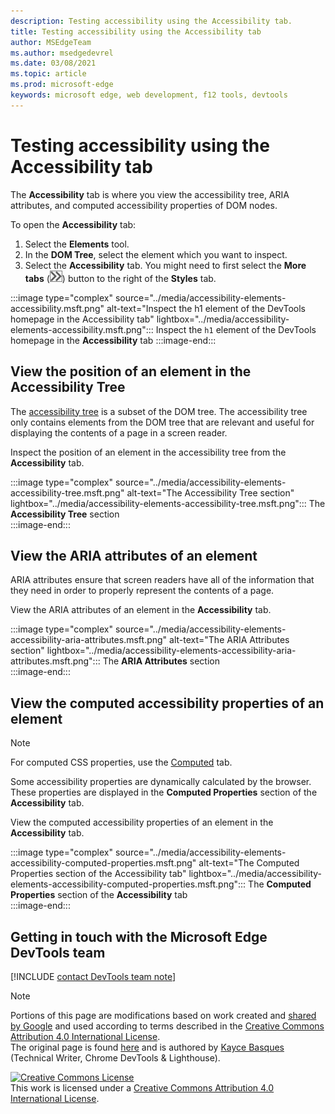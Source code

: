 ```yaml
---
description: Testing accessibility using the Accessibility tab.
title: Testing accessibility using the Accessibility tab
author: MSEdgeTeam
ms.author: msedgedevrel
ms.date: 03/08/2021
ms.topic: article
ms.prod: microsoft-edge
keywords: microsoft edge, web development, f12 tools, devtools
---
```

<!-- this article was created on 05/11/2021 by moving a section out from the "Accessibility reference" article (reference.md) -->
<!-- Copyright Kayce Basques 

   Licensed under the Apache License, Version 2.0 (the "License");
   you may not use this file except in compliance with the License.
   You may obtain a copy of the License at

       https://www.apache.org/licenses/LICENSE-2.0

   Unless required by applicable law or agreed to in writing, software
   distributed under the License is distributed on an "AS IS" BASIS,
   WITHOUT WARRANTIES OR CONDITIONS OF ANY KIND, either express or implied.
   See the License for the specific language governing permissions and
   limitations under the License.  -->  
# Testing accessibility using the Accessibility tab

The **Accessibility** tab is where you view the accessibility tree, ARIA attributes, and computed accessibility properties of DOM nodes.  

To open the **Accessibility** tab:

1.  Select the **Elements** tool.  
1.  In the **DOM Tree**, select the element which you want to inspect.  
1.  Select the **Accessibility** tab.  You might need to first select the **More tabs** \(![the More tabs button](../media/more-tabs-icon.msft.png)\) button to the right of the **Styles** tab.

:::image type="complex" source="../media/accessibility-elements-accessibility.msft.png" alt-text="Inspect the h1 element of the DevTools homepage in the Accessibility tab" lightbox="../media/accessibility-elements-accessibility.msft.png":::
   Inspect the `h1` element of the DevTools homepage in the **Accessibility** tab
:::image-end:::  


## View the position of an element in the Accessibility Tree

The [accessibility tree][MDNAccessibilityTree] is a subset of the DOM tree.  The accessibility tree only contains elements from the DOM tree that are relevant and useful for displaying the contents of a page in a screen reader.  

Inspect the position of an element in the accessibility tree from the **Accessibility** tab.  

:::image type="complex" source="../media/accessibility-elements-accessibility-tree.msft.png" alt-text="The Accessibility Tree section" lightbox="../media/accessibility-elements-accessibility-tree.msft.png":::
   The **Accessibility Tree** section  
:::image-end:::  


## View the ARIA attributes of an element  

ARIA attributes ensure that screen readers have all of the information that they need in order to properly represent the contents of a page.  

View the ARIA attributes of an element in the **Accessibility** tab.

:::image type="complex" source="../media/accessibility-elements-accessibility-aria-attributes.msft.png" alt-text="The ARIA Attributes section" lightbox="../media/accessibility-elements-accessibility-aria-attributes.msft.png":::
   The **ARIA Attributes** section  
:::image-end:::  


## View the computed accessibility properties of an element  

> [!NOTE]
> For computed CSS properties, use the [Computed][DevtoolsCssReferenceViewActuallyAppliedElements] tab.

Some accessibility properties are dynamically calculated by the browser.  These properties are displayed in the **Computed Properties** section of the **Accessibility** tab.  

View the computed accessibility properties of an element in the **Accessibility** tab.

:::image type="complex" source="../media/accessibility-elements-accessibility-computed-properties.msft.png" alt-text="The Computed Properties section of the Accessibility tab" lightbox="../media/accessibility-elements-accessibility-computed-properties.msft.png":::
   The **Computed Properties** section of the **Accessibility** tab  
:::image-end:::  


## Getting in touch with the Microsoft Edge DevTools team  

[!INCLUDE [contact DevTools team note](../includes/contact-devtools-team-note.md)]  


> [!NOTE]
> Portions of this page are modifications based on work created and [shared by Google][GoogleSitePolicies] and used according to terms described in the [Creative Commons Attribution 4.0 International License][CCA4IL].  
> The original page is found [here](https://developers.google.com/web/tools/chrome-devtools/accessibility/reference) and is authored by [Kayce Basques][KayceBasques] \(Technical Writer, Chrome DevTools \& Lighthouse\).  

[![Creative Commons License][CCby4Image]][CCA4IL]  
This work is licensed under a [Creative Commons Attribution 4.0 International License][CCA4IL].  


<!-- links -->
[DevtoolsCssReferenceViewActuallyAppliedElements]: ../css/reference.md#view-only-the-css-that-is-actually-applied-to-an-element "View only the CSS that is actually applied to an element - CSS Reference | Microsoft Docs"  
[MDNAccessibilityTree]: https://developer.mozilla.org/docs/Glossary/AOM "Accessibility tree (AOM) | MDN"  
[GoogleSitePolicies]: https://developers.google.com/terms/site-policies  
[CCA4IL]: https://creativecommons.org/licenses/by/4.0  
[KayceBasques]: https://developers.google.com/web/resources/contributors/kaycebasques  
[CCby4Image]: https://i.creativecommons.org/l/by/4.0/88x31.png  
